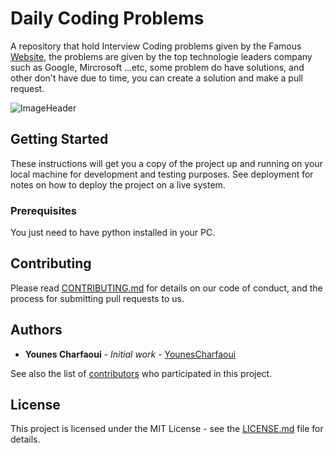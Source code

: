 # Daily Coding Problems

A repository that hold Interview Coding problems given by the Famous [Website](https://www.dailycodingproblem.com/), the problems are given by the top technologie leaders company such as Google, Mircrosoft ...etc, some problem do have solutions, and other don't have due to time, you can create a solution and make a pull request.

![ImageHeader](https://github.com/Younes-Charfaoui/Daily-Coding-Problem/blob/master/header_image.jpg)

## Getting Started

These instructions will get you a copy of the project up and running on your local machine for development and testing purposes. See deployment for notes on how to deploy the project on a live system.

### Prerequisites

You just need to have python installed in your PC.

## Contributing

Please read [CONTRIBUTING.md](https://gist.github.com/PurpleBooth/b24679402957c63ec426) for details on our code of conduct, and the process for submitting pull requests to us.

## Authors

* **Younes Charfaoui** - *Initial work* - [YounesCharfaoui](https://github.com/Younes-Charfaoui)

See also the list of [contributors](https://github.com/Younes-Charfaoui/Daily-Coding-Problem/graphs/contributors) who participated in this project.

## License

This project is licensed under the MIT License - see the [LICENSE.md](LICENSE.md) file for details.

